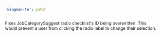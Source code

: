 ```yaml
---
'wingman-fe': patch
---
```


Fixes JobCategorySuggest radio checklist's ID being overwritten. This would prevent a user from clicking the radio label to change their selection.

